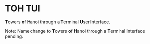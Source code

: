 # TOH TUI
**T**owers **o**f **H**anoi through a **T**erminal **U**ser **I**nterface.

Note: Name change to **T**owers **o**f **H**anoi through a **T**erminal **I**nterface pending.